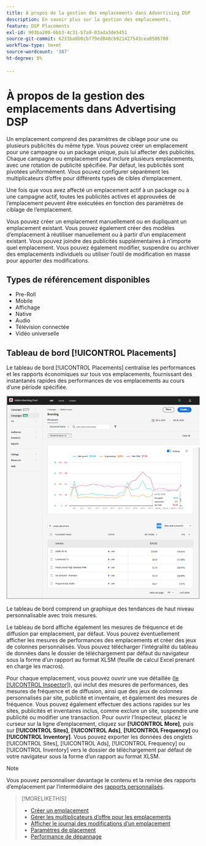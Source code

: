 ```yaml
---
title: À propos de la gestion des emplacements dans Advertising DSP
description: En savoir plus sur la gestion des emplacements.
feature: DSP Placements
exl-id: 903ba200-6bb3-4c31-b7a9-03ada3de5451
source-git-commit: 6233ba0b0cb779ed848cb921427543cea8586700
workflow-type: tm+mt
source-wordcount: '387'
ht-degree: 0%

---
```


# À propos de la gestion des emplacements dans Advertising DSP

Un emplacement comprend des paramètres de ciblage pour une ou plusieurs publicités du même type. Vous pouvez créer un emplacement pour une campagne ou un package unique, puis lui affecter des publicités. Chaque campagne ou emplacement peut inclure plusieurs emplacements, avec une rotation de publicité spécifiée. Par défaut, les publicités sont pivotées uniformément. Vous pouvez configurer séparément les multiplicateurs d’offre pour différents types de cibles d’emplacement.

Une fois que vous avez affecté un emplacement actif à un package ou à une campagne actif, toutes les publicités actives et approuvées de l’emplacement peuvent être exécutées en fonction des paramètres de ciblage de l’emplacement.

Vous pouvez créer un emplacement manuellement ou en dupliquant un emplacement existant. Vous pouvez également créer des modèles d’emplacement à réutiliser manuellement ou à partir d’un emplacement existant. Vous pouvez joindre des publicités supplémentaires à n’importe quel emplacement. Vous pouvez également modifier, suspendre ou archiver des emplacements individuels ou utiliser l’outil de modification en masse pour apporter des modifications.

## Types de référencement disponibles

* Pre-Roll
* Mobile
* Affichage
* Native
* Audio
* Télévision connectée
* Vidéo universelle

## Tableau de bord [!UICONTROL Placements]

Le tableau de bord [!UICONTROL Placements] centralise les performances et les rapports économiques sur tous vos emplacements, fournissant des instantanés rapides des performances de vos emplacements au cours d’une période spécifiée.

![Tableau de bord des emplacements](/help/dsp/assets/placement-dashboard.png)

Le tableau de bord comprend un graphique des tendances de haut niveau personnalisable avec trois mesures.

Le tableau de bord affiche également les mesures de fréquence et de diffusion par emplacement, par défaut. Vous pouvez éventuellement afficher les mesures de performances des emplacements et créer des jeux de colonnes personnalisés. Vous pouvez télécharger l’intégralité du tableau de données dans le dossier de téléchargement par défaut du navigateur sous la forme d’un rapport au format XLSM (feuille de calcul Excel prenant en charge les macros).

Pour chaque emplacement, vous pouvez ouvrir une vue détaillée ([le [!UICONTROL Inspector]](/help/dsp/campaign-management/reports/campaign-reports-about.md)), qui inclut des mesures de performances, des mesures de fréquence et de diffusion, ainsi que des jeux de colonnes personnalisés par site, publicité et inventaire, et également des mesures de fréquence. Vous pouvez également effectuer des actions rapides sur les sites, publicités et inventaires inclus, comme exclure un site, suspendre une publicité ou modifier une transaction. Pour ouvrir l’Inspecteur, placez le curseur sur la ligne d’emplacement, cliquez sur **[!UICONTROL More]**, puis sur **[!UICONTROL Sites]**, **[!UICONTROL Ads]**, **[!UICONTROL Frequency]** ou **[!UICONTROL Inventory]**. Vous pouvez exporter les données des onglets [!UICONTROL Sites], [!UICONTROL Ads], [!UICONTROL Frequency] ou [!UICONTROL Inventory] vers le dossier de téléchargement par défaut de votre navigateur sous la forme d’un rapport au format XLSM.

>[!NOTE]
>
>Vous pouvez personnaliser davantage le contenu et la remise des rapports d’emplacement par l’intermédiaire des [rapports personnalisés](/help/dsp/reports/report-about.md).

>[!MORELIKETHIS]
>
>* [Créer un emplacement](placement-create.md)
>* [Gérer les multiplicateurs d’offre pour les emplacements](placement-manage-bid-multipliers.md)
>* [Afficher le journal des modifications d’un emplacement](placement-change-log.md)
>* [Paramètres de placement](placement-settings.md)
>* [Performance de dépannage](/help/dsp/optimization/troubleshooting-performance.md)
